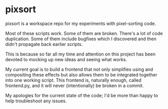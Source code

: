 # pixsort
pixsort is a workspace repo for my experiments with pixel-sorting code.

Most of these scripts work. Some of them are broken. There's a lot of code duplication. Some of them include bugfixes which I discovered and then didn't propagate back earlier scripts.

This is because so far all my time and attention on this project has been devoted to mocking up new ideas and seeing what works.

My current goal is to build a frontend that not only simplifies using and compositing these effects but also allows them to be integrated together into one working script. This frontend is, naturally enough, called frontend.py, and it will never (intentionally) be broken in a commit.

My apologies for the current state of the code; I'd be more than happy to help troubleshoot any issues.
